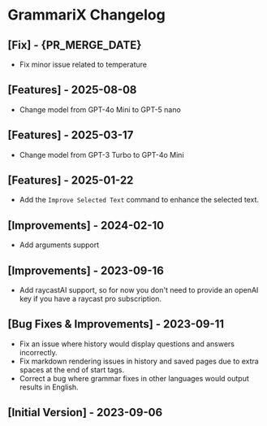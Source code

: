 # GrammariX Changelog

## [Fix] - {PR_MERGE_DATE}

- Fix minor issue related to temperature

## [Features] - 2025-08-08

- Change model from GPT-4o Mini to GPT-5 nano


## [Features] - 2025-03-17

- Change model from GPT-3 Turbo to GPT-4o Mini

## [Features] - 2025-01-22

- Add the `Improve Selected Text` command to enhance the selected text.

## [Improvements] - 2024-02-10

- Add arguments support

## [Improvements] - 2023-09-16

- Add raycastAI support, so for now you don't need to provide an openAI key if you have a raycast pro subscription.

## [Bug Fixes & Improvements] - 2023-09-11

- Fix an issue where history would display questions and answers incorrectly.
- Fix markdown rendering issues in history and saved pages due to extra spaces at the end of start tags.
- Correct a bug where grammar fixes in other languages would output results in English.

## [Initial Version] - 2023-09-06
